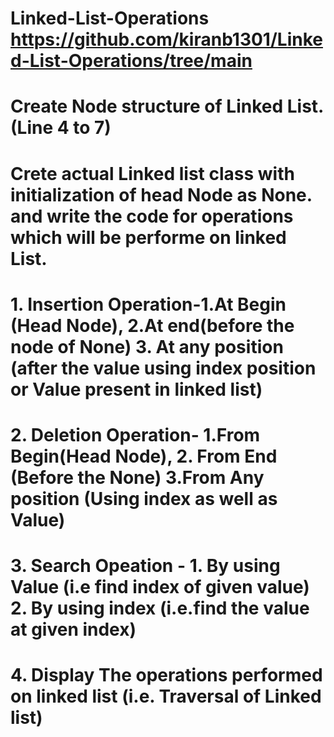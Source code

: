 # Linked-List-Operations  https://github.com/kiranb1301/Linked-List-Operations/tree/main
# Create Node structure of Linked List.(Line 4 to 7)
# Crete actual Linked list class with initialization of head Node as None. and write the code for operations which will be performe on linked List.
# 1. Insertion Operation-1.At Begin (Head Node), 2.At end(before the node of None) 3. At any position (after the value using index position or Value present in linked list)
# 2. Deletion Operation- 1.From Begin(Head Node), 2. From End (Before the None) 3.From Any position (Using index as well as Value)
# 3. Search Opeation  - 1. By using Value (i.e find index of given value)   2. By using index (i.e.find the value at given index)
# 4. Display The operations performed on linked list (i.e. Traversal of Linked list)

